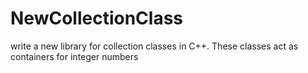 # NewCollectionClass
write a new library for collection classes in C++. These classes act as containers for integer numbers
